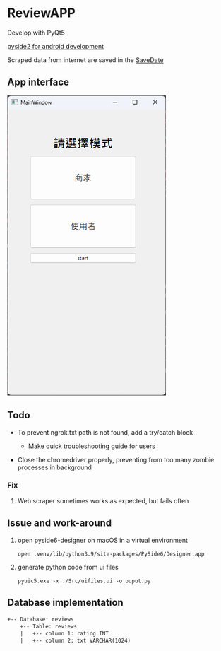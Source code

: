 # ReviewAPP

Develop with PyQt5

[pyside2 for android development](https://stackoverflow.com/questions/70907303/pyside2-for-android-development)

Scraped data from internet are saved in the [SaveDate](./SaveData/)
## App interface
![sample image](./Images/UI_page1.png)

## Todo

* To prevent ngrok.txt path is not found, add a try/catch block
    - Make quick troubleshooting guide for users

* Close the chromedriver properly, preventing from too many zombie processes in background

### Fix
1. Web scraper sometimes works as expected, but fails often


## Issue and work-around

1. open pyside6-designer on macOS in a virtual environment
    ```
    open .venv/lib/python3.9/site-packages/PySide6/Designer.app 
    ```

2. generate python code from ui files
    ```
    pyuic5.exe -x ./Src/uifiles.ui -o ouput.py
    ```
## Database implementation

```
+-- Database: reviews
    +-- Table: reviews
    |   +-- column 1: rating INT
    |   +-- column 2: txt VARCHAR(1024)
```